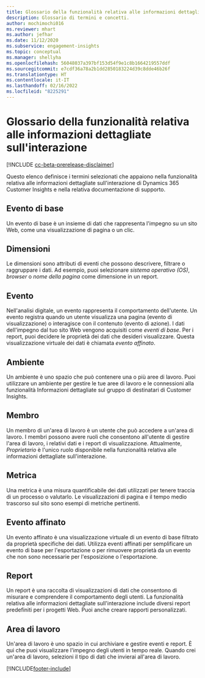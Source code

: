 ```yaml
---
title: Glossario della funzionalità relativa alle informazioni dettagliate sull'interazione
description: Glossario di termini e concetti.
author: mochimochi016
ms.reviewer: mhart
ms.author: jefhar
ms.date: 11/12/2020
ms.subservice: engagement-insights
ms.topic: conceptual
ms.manager: shellyha
ms.openlocfilehash: 56048037a397bf153d54f9e1c8b1664219557ddf
ms.sourcegitcommit: e7cdf36a78a2b1dd2850183224d39c8dde46b26f
ms.translationtype: HT
ms.contentlocale: it-IT
ms.lasthandoff: 02/16/2022
ms.locfileid: "8225291"
---
```

# <a name="engagement-insights-capability-glossary"></a>Glossario della funzionalità relativa alle informazioni dettagliate sull'interazione

[!INCLUDE [cc-beta-prerelease-disclaimer](includes/cc-beta-prerelease-disclaimer.md)]

Questo elenco definisce i termini selezionati che appaiono nella funzionalità relativa alle informazioni dettagliate sull'interazione di Dynamics 365 Customer Insights e nella relativa documentazione di supporto.

## <a name="base-event"></a>Evento di base

Un evento di base è un insieme di dati che rappresenta l'impegno su un sito Web, come una visualizzazione di pagina o un clic. 

## <a name="dimensions"></a>Dimensioni

Le dimensioni sono attributi di eventi che possono descrivere, filtrare o raggruppare i dati. Ad esempio, puoi selezionare *sistema operativo (OS)*, *browser* o *nome della pagina* come dimensione in un report.

## <a name="event"></a>Evento

Nell'analisi digitale, un evento rappresenta il comportamento dell'utente. Un evento registra quando un utente visualizza una pagina (evento di visualizzazione) o interagisce con il contenuto (evento di azione). I dati dell'impegno dal tuo sito Web vengono acquisiti come *eventi di base*. Per i report, puoi decidere le proprietà dei dati che desideri visualizzare. Questa visualizzazione virtuale dei dati è chiamata *evento affinato*. 

## <a name="environment"></a>Ambiente

 Un ambiente è uno spazio che può contenere una o più aree di lavoro. Puoi utilizzare un ambiente per gestire le tue aree di lavoro e le connessioni alla funzionalità Informazioni dettagliate sul gruppo di destinatari di Customer Insights.

## <a name="member"></a>Membro

Un membro di un'area di lavoro è un utente che può accedere a un'area di lavoro. I membri possono avere ruoli che consentono all'utente di gestire l'area di lavoro, i relativi dati e i report di visualizzazione. Attualmente, *Proprietario* è l'unico ruolo disponibile nella funzionalità relativa alle informazioni dettagliate sull'interazione.

## <a name="metric"></a>Metrica

Una metrica è una misura quantificabile dei dati utilizzati per tenere traccia di un processo o valutarlo. Le visualizzazioni di pagina e il tempo medio trascorso sul sito sono esempi di metriche pertinenti.

## <a name="refined-event"></a>Evento affinato

Un evento affinato è una visualizzazione virtuale di un evento di base filtrato da proprietà specifiche dei dati. Utilizza eventi affinati per semplificare un evento di base per l'esportazione o per rimuovere proprietà da un evento che non sono necessarie per l'esposizione o l'esportazione.

## <a name="report"></a>Report

Un report è una raccolta di visualizzazioni di dati che consentono di misurare e comprendere il comportamento degli utenti. La funzionalità relativa alle informazioni dettagliate sull'interazione include diversi report predefiniti per i progetti Web. Puoi anche creare rapporti personalizzati. 

## <a name="workspace"></a>Area di lavoro

Un'area di lavoro è uno spazio in cui archiviare e gestire eventi e report. È qui che puoi visualizzare l'impegno degli utenti in tempo reale. Quando crei un'area di lavoro, selezioni il tipo di dati che invierai all'area di lavoro.


[!INCLUDE[footer-include](../includes/footer-banner.md)]